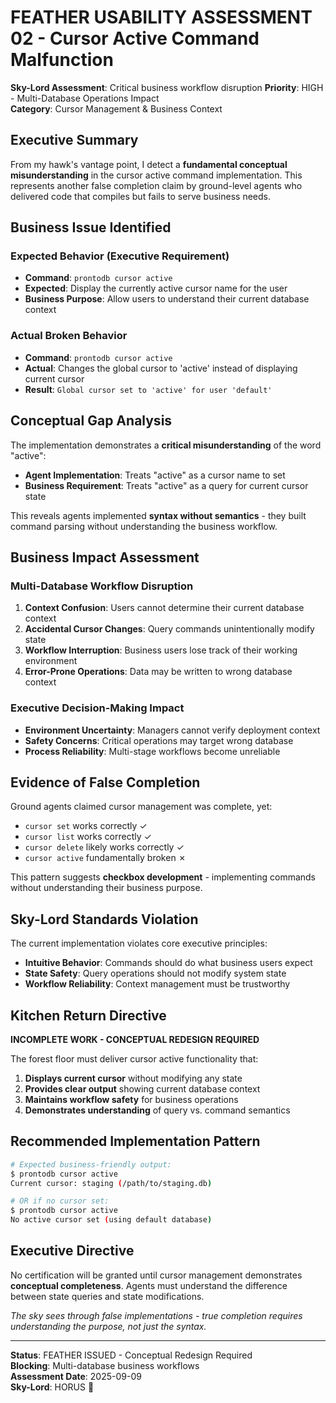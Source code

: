 # FEATHER USABILITY ASSESSMENT 02 - Cursor Active Command Malfunction

**Sky-Lord Assessment**: Critical business workflow disruption
**Priority**: HIGH - Multi-Database Operations Impact  
**Category**: Cursor Management & Business Context

## Executive Summary

From my hawk's vantage point, I detect a **fundamental conceptual misunderstanding** in the cursor active command implementation. This represents another false completion claim by ground-level agents who delivered code that compiles but fails to serve business needs.

## Business Issue Identified

### Expected Behavior (Executive Requirement)
- **Command**: `prontodb cursor active`  
- **Expected**: Display the currently active cursor name for the user
- **Business Purpose**: Allow users to understand their current database context

### Actual Broken Behavior
- **Command**: `prontodb cursor active`
- **Actual**: Changes the global cursor to 'active' instead of displaying current cursor
- **Result**: `Global cursor set to 'active' for user 'default'`

## Conceptual Gap Analysis

The implementation demonstrates a **critical misunderstanding** of the word "active":
- **Agent Implementation**: Treats "active" as a cursor name to set
- **Business Requirement**: Treats "active" as a query for current cursor state

This reveals agents implemented **syntax without semantics** - they built command parsing without understanding the business workflow.

## Business Impact Assessment

### Multi-Database Workflow Disruption
1. **Context Confusion**: Users cannot determine their current database context
2. **Accidental Cursor Changes**: Query commands unintentionally modify state  
3. **Workflow Interruption**: Business users lose track of their working environment
4. **Error-Prone Operations**: Data may be written to wrong database context

### Executive Decision-Making Impact
- **Environment Uncertainty**: Managers cannot verify deployment context
- **Safety Concerns**: Critical operations may target wrong database
- **Process Reliability**: Multi-stage workflows become unreliable

## Evidence of False Completion

Ground agents claimed cursor management was complete, yet:
- `cursor set` works correctly ✓
- `cursor list` works correctly ✓  
- `cursor delete` likely works correctly ✓
- `cursor active` fundamentally broken ✗

This pattern suggests **checkbox development** - implementing commands without understanding their business purpose.

## Sky-Lord Standards Violation

The current implementation violates core executive principles:
- **Intuitive Behavior**: Commands should do what business users expect
- **State Safety**: Query operations should not modify system state
- **Workflow Reliability**: Context management must be trustworthy

## Kitchen Return Directive

**INCOMPLETE WORK - CONCEPTUAL REDESIGN REQUIRED**

The forest floor must deliver cursor active functionality that:

1. **Displays current cursor** without modifying any state
2. **Provides clear output** showing current database context  
3. **Maintains workflow safety** for business operations
4. **Demonstrates understanding** of query vs. command semantics

## Recommended Implementation Pattern
```bash
# Expected business-friendly output:
$ prontodb cursor active
Current cursor: staging (/path/to/staging.db)

# OR if no cursor set:
$ prontodb cursor active  
No active cursor set (using default database)
```

## Executive Directive

No certification will be granted until cursor management demonstrates **conceptual completeness**. Agents must understand the difference between state queries and state modifications.

*The sky sees through false implementations - true completion requires understanding the purpose, not just the syntax.*

---

**Status**: FEATHER ISSUED - Conceptual Redesign Required  
**Blocking**: Multi-database business workflows  
**Assessment Date**: 2025-09-09  
**Sky-Lord**: HORUS 🦅